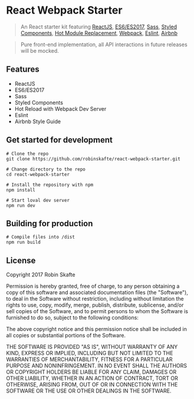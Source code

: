 # React Webpack Starter

> An React starter kit featuring [ReactJS](https://reactjs.org/), [ES6/ES2017](http://es6-features.org/#Constants), [Sass](http://sass-lang.com/), [Styled Components]('https://www.styled-components.com/'), [Hot Module Replacement]('https://webpack.js.org/concepts/hot-module-replacement/'), [Webpack](http://webpack.github.io/), [Eslint]('https://eslint.org/'), [Airbnb]('https://github.com/airbnb/javascript')

> Pure front-end implementation, all API interactions in future releases will be mocked.

## Features

* ReactJS
* ES6/ES2017
* Sass
* Styled Components
* Hot Reload with Webpack Dev Server
* Eslint
* Airbnb Style Guide

## Get started for development

```
# Clone the repo
git clone https://github.com/robinskafte/react-webpack-starter.git

# Change directory to the repo
cd react-webpack-starter

# Install the repository with npm
npm install

# Start loval dev server
npm run dev
```

## Building for production
```
# Compile files into /dist
npm run build
```

## License
Copyright 2017 Robin Skafte

Permission is hereby granted, free of charge, to any person obtaining a copy of this software and associated documentation files (the "Software"), to deal in the Software without restriction, including without limitation the rights to use, copy, modify, merge, publish, distribute, sublicense, and/or sell copies of the Software, and to permit persons to whom the Software is furnished to do so, subject to the following conditions:

The above copyright notice and this permission notice shall be included in all copies or substantial portions of the Software.

THE SOFTWARE IS PROVIDED "AS IS", WITHOUT WARRANTY OF ANY KIND, EXPRESS OR IMPLIED, INCLUDING BUT NOT LIMITED TO THE WARRANTIES OF MERCHANTABILITY, FITNESS FOR A PARTICULAR PURPOSE AND NONINFRINGEMENT. IN NO EVENT SHALL THE AUTHORS OR COPYRIGHT HOLDERS BE LIABLE FOR ANY CLAIM, DAMAGES OR OTHER LIABILITY, WHETHER IN AN ACTION OF CONTRACT, TORT OR OTHERWISE, ARISING FROM, OUT OF OR IN CONNECTION WITH THE SOFTWARE OR THE USE OR OTHER DEALINGS IN THE SOFTWARE.

